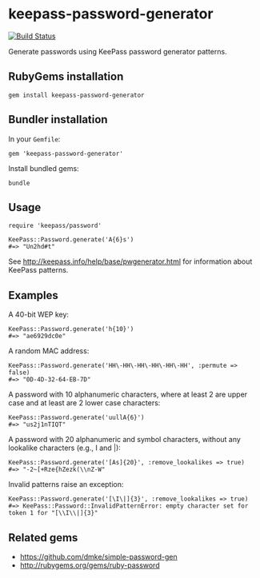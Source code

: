 # keepass-password-generator

[![Build Status](https://secure.travis-ci.org/patdeegan/keepass-password-generator.png?branch=master)](http://travis-ci.org/patdeegan/keepass-password-generator)

Generate passwords using KeePass password generator patterns.

## RubyGems installation

    gem install keepass-password-generator

## Bundler installation

In your `Gemfile`:

    gem 'keepass-password-generator'

Install bundled gems:

    bundle

## Usage

    require 'keepass/password'

    KeePass::Password.generate('A{6}s')
    #=> "Un2hd#t"
    
See <http://keepass.info/help/base/pwgenerator.html> for information about KeePass patterns.

## Examples

A 40-bit WEP key:

    KeePass::Password.generate('h{10}')
    #=> "ae6929dc0e"

A random MAC address:

    KeePass::Password.generate('HH\-HH\-HH\-HH\-HH\-HH', :permute => false)
    #=> "0D-4D-32-64-EB-7D"

A password with 10 alphanumeric characters, where at least 2 are upper case and at least are 2 lower case characters:

    KeePass::Password.generate('uullA{6}')
    #=> "us2j1nTIQT"

A password with 20 alphanumeric and symbol characters, without any lookalike characters (e.g., I and |):

    KeePass::Password.generate('[As]{20}', :remove_lookalikes => true)
    #=> "-2~[+Rze{hZezk(\\nZ-W"

Invalid patterns raise an exception:

    KeePass::Password.generate('[\I\|]{3}', :remove_lookalikes => true)
    #=> KeePass::Password::InvalidPatternError: empty character set for token 1 for "[\\I\\|]{3}"

## Related gems

* <https://github.com/dmke/simple-password-gen>
* <http://rubygems.org/gems/ruby-password>
